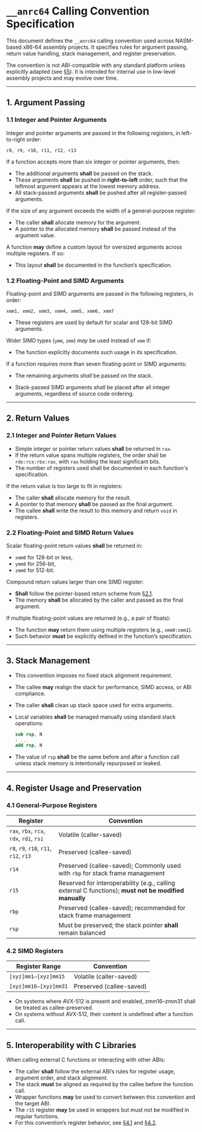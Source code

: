 # `__anrc64` Calling Convention Specification

This document defines the `__anrc64` calling convention used across NASM-based x86-64 assembly projects. It specifies rules for argument passing, return value handling, stack management, and register preservation.

The convention is not ABI-compatible with any standard platform unless explicitly adapted (see [§5](#5-interoperability-with-c-libraries)). It is intended for internal use in low-level assembly projects and may evolve over time.

---

## 1. Argument Passing

### 1.1 Integer and Pointer Arguments

Integer and pointer arguments are passed in the following registers, in left-to-right order:

```
r8, r9, r10, r11, r12, r13
```

If a function accepts more than six integer or pointer arguments, then:

* The additional arguments **shall** be passed on the stack.
* These arguments **shall** be pushed in **right-to-left** order, such that the leftmost argument appears at the lowest memory address.
* All stack-passed arguments **shall** be pushed after all register-passed arguments.

If the size of any argument exceeds the width of a general-purpose register:

* The caller **shall** allocate memory for the argument.
* A pointer to the allocated memory **shall** be passed instead of the argument value.

A function **may** define a custom layout for oversized arguments across multiple registers. If so:

* This layout **shall** be documented in the function’s specification.

### 1.2 Floating-Point and SIMD Arguments

Floating-point and SIMD arguments are passed in the following registers, in order:

```
xmm1, xmm2, xmm3, xmm4, xmm5, xmm6, xmm7
```

* These registers are used by default for scalar and 128-bit SIMD arguments.

Wider SIMD types (`ymm`, `zmm`) *may* be used instead of `xmm` if:

* The function explicitly documents such usage in its specification.

If a function requires more than seven floating-point or SIMD arguments:

* The remaining arguments *shall* be passed on the stack.

* Stack-passed SIMD arguments *shall* be placed after all integer arguments, regardless of source code ordering.

---

## 2. Return Values

### 2.1 Integer and Pointer Return Values

* Simple integer or pointer return values **shall** be returned in `rax`.
* If the return value spans multiple registers, the order shall be
`rdx:rcx:rbx:rax`, with `rax` holding the least significant bits.
* The number of registers used shall be documented in each function's specification.

If the return value is too large to fit in registers:

* The caller **shall** allocate memory for the result.
* A pointer to that memory **shall** be passed as the final argument.
* The callee **shall** write the result to this memory and return `void` in registers.

### 2.2 Floating-Point and SIMD Return Values

Scalar floating-point return values **shall** be returned in:

* `xmm0` for 128-bit or less,
* `ymm0` for 256-bit,
* `zmm0` for 512-bit.

Compound return values larger than one SIMD register:

* **Shall** follow the pointer-based return scheme from [§2.1](#21-integer-and-pointer-return-values).
* The memory **shall** be allocated by the caller and passed as the final argument.

If multiple floating-point values are returned (e.g., a pair of floats):

* The function **may** return them using multiple registers (e.g., `xmm0:xmm1`).
* Such behavior **must** be explicitly defined in the function’s specification.

---

## 3. Stack Management

* This convention imposes no fixed stack alignment requirement.

* The callee **may** realign the stack for performance, SIMD access, or ABI compliance.

* The caller **shall** clean up stack space used for extra arguments.

* Local variables **shall** be managed manually using standard stack operations:

  ```nasm
  sub rsp, N
  ; ...
  add rsp, N
  ```

* The value of `rsp` **shall** be the same before and after a function call unless stack memory is intentionally repurposed or leaked.

---

## 4. Register Usage and Preservation

### 4.1 General-Purpose Registers

| Register                                 | Convention                                                                                            |
| ---------------------------------------- | ----------------------------------------------------------------------------------------------------- |
| `rax`, `rbx`, `rcx`, `rdx`, `rdi`, `rsi` | Volatile (caller-saved)                                                                               |
| `r8`, `r9`, `r10`, `r11`, `r12`, `r13`   | Preserved (callee-saved)                                                                              |
| `r14`                                    | Preserved (callee-saved); Commonly used with `rbp` for stack frame management                         |
| `r15`                                    | Reserved for interoperability (e.g., calling external C functions); **must not be modified manually** |
| `rbp`                                    | Preserved (callee-saved); recommended for stack frame management                                      |
| `rsp`                                    | Must be preserved; the stack pointer **shall** remain balanced                                        |

### 4.2 SIMD Registers

| Register Range        | Convention               |
| --------------------- | ------------------------ |
| `[xyz]mm1–[xyz]mm15`  | Volatile (caller-saved)  |
| `[xyz]mm16–[xyz]mm31` | Preserved (callee-saved) |

* On systems where AVX-512 is present and enabled, zmm16–zmm31 shall be treated as callee-preserved.
* On systems without AVX-512, their content is undefined after a function call.

---

## 5. Interoperability with C Libraries

When calling external C functions or interacting with other ABIs:

* The caller **shall** follow the external ABI’s rules for register usage, argument order, and stack alignment.
* The stack **must** be aligned as required by the callee before the function call.
* Wrapper functions **may** be used to convert between this convention and the target ABI.
* The `r15` register **may** be used in wrappers but must not be modified in regular functions.
* For this convention’s register behavior, see [§4.1](#41-general-purpose-registers) and [§4.2](#42-simd-registers).

